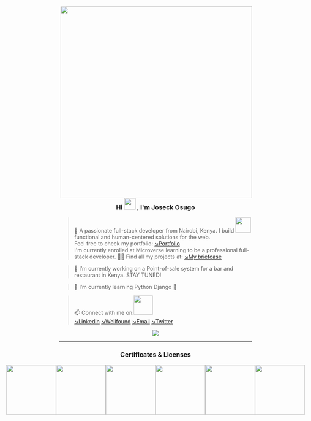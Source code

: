 <img align="right" width="500" src="https://www.web24zone.com/wp-content/uploads/2022/09/2c778e_89d09c380b7b4a09bcdbcb329c4734b3_mv2.gif">
 <h3 align="center"> Hi <img src="https://media.giphy.com/media/hvRJCLFzcasrR4ia7z/giphy.gif" width="30px"/>
, I'm Joseck Osugo</h3>

>👀  A passionate full-stack developer from Nairobi, Kenya.
>I build <img src="https://media.giphy.com/media/WUlplcMpOCEmTGBtBW/giphy.gif" width="40"> functional and human-centered solutions for the web.<br>
> Feel free to check my portfolio:
[↘︎Portfolio](https://osugo.netlify.app/)<br>
> I'm currently enrolled at Microverse learning to be a professional full-stack developer.
> 👨‍💻 Find all my projects at: [↘︎My briefcase](https://github.com/0sugo?tab=repositories)<br>

> 🔭 I’m currently working on a Point-of-sale system for a bar and restaurant in Kenya. STAY TUNED!

> 🌱 I’m currently learning Python Django 🐍

> 📫 Connect with me on:<img src="https://github.com/TheDudeThatCode/TheDudeThatCode/blob/master/Assets/Handshake.gif" width="50"> <br>
[↘︎Linkedin](https://www.linkedin.com/in/joseck-osugo/) 
[↘︎Wellfound](https://wellfound.com/u/joseck-osugo)
[↘︎Email](mailto:josugo38@gmail.com)
[↘︎Twitter](https://twitter.com/osugo5)
<p align="center">
<img src="https://komarev.com/ghpvc/?username=0sugo&style=for-the-badge&label=PROFILE+VISITORS">
</p>
<hr>
 <h3 align="center" style="display: flex; justify-content: center;">Certificates & Licenses</h3>
 <div style="display: flex; justify-content: center;">
 <img src = "https://api.accredible.com/v1/frontend/credential_website_embed_image/badge/70100858" width="130"></img>
 <img src = "https://api.accredible.com/v1/frontend/credential_website_embed_image/badge/72351775" width="130"></img>
 <img src = "https://api.accredible.com/v1/frontend/credential_website_embed_image/badge/74440096" width="130"></img>
 <img src = "https://api.accredible.com/v1/frontend/credential_website_embed_image/badge/77337429" width="130"></img>
 <img src = "https://api.accredible.com/v1/frontend/credential_website_embed_image/badge/79785465" width="130"></img>
 <img src = "https://api.accredible.com/v1/frontend/credential_website_embed_image/badge/82740620" width="130"></img>
 
</div>


<!--
**0sugo/0sugo** is a ✨ _special_ ✨ repository because its `README.md` (this file) appears on your GitHub profile.

Here are some ideas to get you started:

- 🔭 I’m currently working on ...
- 🌱 I’m currently learning ...
- 👯 I’m looking to collaborate on ...
- 🤔 I’m looking for help with ...
- 💬 Ask me about ...
- 📫 How to reach me: ...
- 😄 Pronouns: ...
- ⚡ Fun fact: ...
- ⚡ Fun fact: ...
- ⚡ Fun fact: ...
- ⚡ Fun fact: ...
- ⚡ Fun fact: ...
- ⚡ Fun fact: ...
- ⚡ Fun fact: ...
- ⚡ Fun fact: ...
-->
